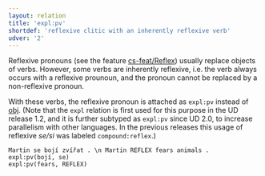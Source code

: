 ```yaml
---
layout: relation
title: 'expl:pv'
shortdef: 'reflexive clitic with an inherently reflexive verb'
udver: '2'
---
```


Reflexive pronouns (see the feature [cs-feat/Reflex]()) usually replace objects of verbs.
However, some verbs are inherently reflexive, i.e. the verb always occurs with a reflexive
prounoun, and the pronoun cannot be replaced by a non-reflexive pronoun.

With these verbs, the reflexive pronoun is attached as `expl:pv` instead of [obj]().
(Note that the `expl` relation is first used for this purpose in the UD release 1.2,
and it is further subtyped as `expl:pv` since UD 2.0,
to increase parallelism with other languages. In the previous releases this usage of
reflexive _se/si_ was labeled `compound:reflex`.)

~~~ sdparse
Martin se bojí zvířat . \n Martin REFLEX fears animals .
expl:pv(bojí, se)
expl:pv(fears, REFLEX)
~~~
<!-- Interlanguage links updated Pá kvě 14 11:09:04 CEST 2021 -->
